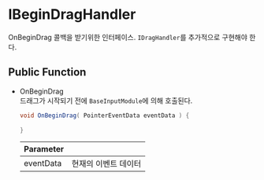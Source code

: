# IBeginDragHandler
OnBeginDrag 콜백을 받기위한 인터페이스. `IDragHandler`를 추가적으로 구현해야 한다.

## Public Function
- OnBeginDrag  
    드래그가 시작되기 전에 `BaseInputModule`에 의해 호출된다. 
    ``` C#
    void OnBeginDrag( PointerEventData eventData ) {
        
    }
    ```
    Parameter   ||
    --          |--
    eventData   | 현재의 이벤트 데이터